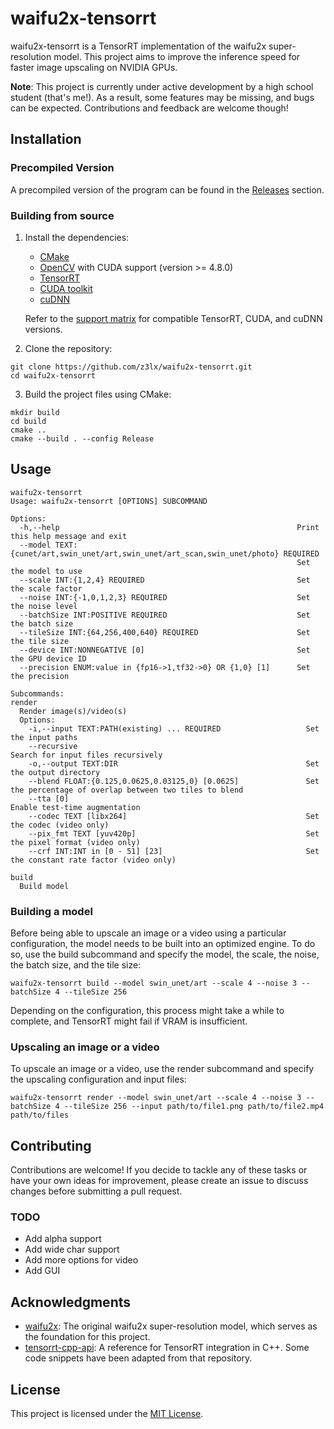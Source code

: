 # waifu2x-tensorrt
waifu2x-tensorrt is a TensorRT implementation of the waifu2x super-resolution model. This project aims to improve the inference speed for faster image upscaling on NVIDIA GPUs.

**Note**: This project is currently under active development by a high school student (that's me!). As a result, some features may be missing, and bugs can be expected. Contributions and feedback are welcome though!

## Installation
### Precompiled Version
A precompiled version of the program can be found in the [Releases](https://github.com/z3lx/waifu2x-tensorrt/releases) section.

### Building from source
1. Install the dependencies:
   - [CMake](https://cmake.org/)
   - [OpenCV](https://opencv.org/releases/) with CUDA support (version >= 4.8.0)
   - [TensorRT](https://developer.nvidia.com/tensorrt)
   - [CUDA toolkit](https://developer.nvidia.com/cuda-downloads)
   - [cuDNN](https://developer.nvidia.com/cudnn)
   
   Refer to the [support matrix](https://docs.nvidia.com/deeplearning/tensorrt/support-matrix/index.html) for compatible TensorRT, CUDA, and cuDNN versions.
3. Clone the repository:
```
git clone https://github.com/z3lx/waifu2x-tensorrt.git
cd waifu2x-tensorrt
```
3. Build the project files using CMake:
```
mkdir build
cd build
cmake ..
cmake --build . --config Release
```

## Usage
```
waifu2x-tensorrt
Usage: waifu2x-tensorrt [OPTIONS] SUBCOMMAND

Options:
  -h,--help                                                     Print this help message and exit
  --model TEXT:{cunet/art,swin_unet/art,swin_unet/art_scan,swin_unet/photo} REQUIRED
                                                                Set the model to use
  --scale INT:{1,2,4} REQUIRED                                  Set the scale factor
  --noise INT:{-1,0,1,2,3} REQUIRED                             Set the noise level
  --batchSize INT:POSITIVE REQUIRED                             Set the batch size
  --tileSize INT:{64,256,400,640} REQUIRED                      Set the tile size
  --device INT:NONNEGATIVE [0]                                  Set the GPU device ID
  --precision ENUM:value in {fp16->1,tf32->0} OR {1,0} [1]      Set the precision

Subcommands:
render
  Render image(s)/video(s)
  Options:
    -i,--input TEXT:PATH(existing) ... REQUIRED                   Set the input paths
    --recursive                                                   Search for input files recursively
    -o,--output TEXT:DIR                                          Set the output directory
    --blend FLOAT:{0.125,0.0625,0.03125,0} [0.0625]               Set the percentage of overlap between two tiles to blend
    --tta [0]                                                     Enable test-time augmentation
    --codec TEXT [libx264]                                        Set the codec (video only)
    --pix_fmt TEXT [yuv420p]                                      Set the pixel format (video only)
    --crf INT:INT in [0 - 51] [23]                                Set the constant rate factor (video only)

build
  Build model
```

### Building a model
Before being able to upscale an image or a video using a particular configuration, the model needs to be built into an optimized engine. To do so, use the build subcommand and specify the model, the scale, the noise, the batch size, and the tile size: 
```
waifu2x-tensorrt build --model swin_unet/art --scale 4 --noise 3 --batchSize 4 --tileSize 256
```
Depending on the configuration, this process might take a while to complete, and TensorRT might fail if VRAM is insufficient. 

### Upscaling an image or a video
To upscale an image or a video, use the render subcommand and specify the upscaling configuration and input files:
```
waifu2x-tensorrt render --model swin_unet/art --scale 4 --noise 3 --batchSize 4 --tileSize 256 --input path/to/file1.png path/to/file2.mp4 path/to/files
```

## Contributing
Contributions are welcome! If you decide to tackle any of these tasks or have your own ideas for improvement, please create an issue to discuss changes before submitting a pull request.
### TODO
- Add alpha support
- Add wide char support
- Add more options for video
- Add GUI

## Acknowledgments
- [waifu2x](https://github.com/nagadomi/nunif/tree/master/waifu2x): The original waifu2x super-resolution model, which serves as the foundation for this project.
- [tensorrt-cpp-api](https://github.com/cyrusbehr/tensorrt-cpp-api): A reference for TensorRT integration in C++. Some code snippets have been adapted from that repository.

## License
This project is licensed under the [MIT License](https://github.com/z3lx/waifu2x-tensorrt/blob/main/LICENSE).